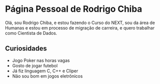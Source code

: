 # Página Pessoal de Rodrigo Chiba

Olá, sou Rodrigo Chiba, e estou fazendo o Curso do NEXT, sou da área de
Humanas e estou em processo de migração de carreira, e quero trabalhar 
como Cientista de Dados.

## Curiosidades

- Jogo Poker nas horas vagas
- Gosto de jogar futebol
- Já fiz linguagem C, C++ e Cliper
- Não sou bom em jogos eletrônicos
